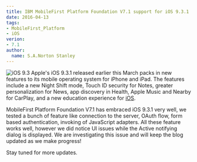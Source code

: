 ```yaml
---
title: IBM MobileFirst Platform Foundation V7.1 support for iOS 9.3.1
date: 2016-04-13
tags:
- MobileFirst_Platform
- iOS
verion:
- 7.1
author:
  name: S.A.Norton Stanley
---
```

![iOS 9.3](https://dl.dropboxusercontent.com/s/lzzc8nkxb3vi7sa/ios9.3.jpg?dl=0)
Apple's iOS 9.3.1 released earlier this March packs in new features to its mobile operating system for iPhone and iPad. The features include a new Night Shift mode, Touch ID security for Notes, greater personalization for News, app discovery in Health, Apple Music and Nearby for CarPlay, and a new education experience for [iOS](http://www.apple.com/ios/updates/).

MobileFirst Platform Foundation V7.1 has embraced iOS 9.3.1 very well, we tested a bunch of feature like connection to the server, OAuth flow, form based authentication, invoking of JavaScript adapters. All these feature works well, however we did notice UI issues while the Active notifying dialog is displayed. We are investigating this issue and will keep the blog updated as we make progress!

Stay tuned for more updates.